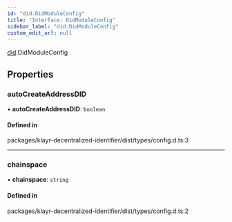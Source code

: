 ```yaml
---
id: "did.DidModuleConfig"
title: "Interface: DidModuleConfig"
sidebar_label: "did.DidModuleConfig"
custom_edit_url: null
---
```


[did](../namespaces/did.md).DidModuleConfig

## Properties

### autoCreateAddressDID

• **autoCreateAddressDID**: `boolean`

#### Defined in

packages/klayr-decentralized-identifier/dist/types/config.d.ts:3

___

### chainspace

• **chainspace**: `string`

#### Defined in

packages/klayr-decentralized-identifier/dist/types/config.d.ts:2
